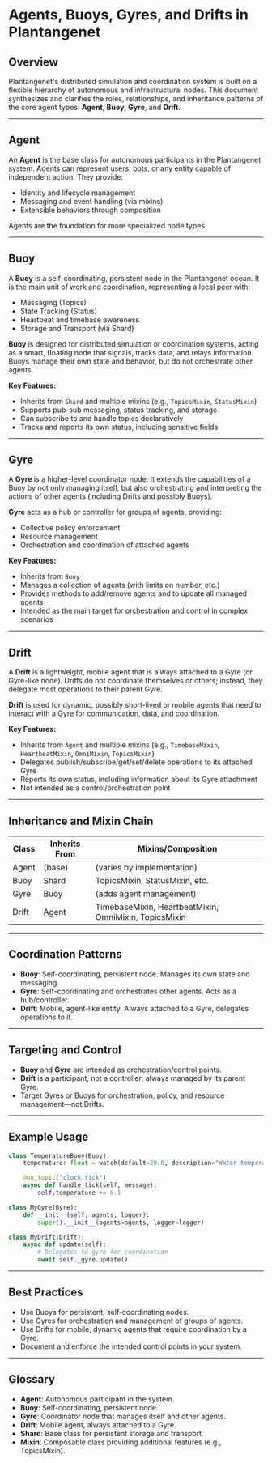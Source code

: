 # Agents, Buoys, Gyres, and Drifts in Plantangenet

## Overview

Plantangenet's distributed simulation and coordination system is built on a flexible hierarchy of autonomous and infrastructural nodes. This document synthesizes and clarifies the roles, relationships, and inheritance patterns of the core agent types: **Agent**, **Buoy**, **Gyre**, and **Drift**.

---

## Agent

An **Agent** is the base class for autonomous participants in the Plantangenet system. Agents can represent users, bots, or any entity capable of independent action. They provide:

- Identity and lifecycle management
- Messaging and event handling (via mixins)
- Extensible behaviors through composition

Agents are the foundation for more specialized node types.

---

## Buoy

A **Buoy** is a self-coordinating, persistent node in the Plantangenet ocean. It is the main unit of work and coordination, representing a local peer with:

- Messaging (Topics)
- State Tracking (Status)
- Heartbeat and timebase awareness
- Storage and Transport (via Shard)

**Buoy** is designed for distributed simulation or coordination systems, acting as a smart, floating node that signals, tracks data, and relays information. Buoys manage their own state and behavior, but do not orchestrate other agents.

**Key Features:**
- Inherits from `Shard` and multiple mixins (e.g., `TopicsMixin`, `StatusMixin`)
- Supports pub-sub messaging, status tracking, and storage
- Can subscribe to and handle topics declaratively
- Tracks and reports its own status, including sensitive fields

---

## Gyre

A **Gyre** is a higher-level coordinator node. It extends the capabilities of a Buoy by not only managing itself, but also orchestrating and interpreting the actions of other agents (including Drifts and possibly Buoys).

**Gyre** acts as a hub or controller for groups of agents, providing:
- Collective policy enforcement
- Resource management
- Orchestration and coordination of attached agents

**Key Features:**
- Inherits from `Buoy`
- Manages a collection of agents (with limits on number, etc.)
- Provides methods to add/remove agents and to update all managed agents
- Intended as the main target for orchestration and control in complex scenarios

---

## Drift

A **Drift** is a lightweight, mobile agent that is always attached to a Gyre (or Gyre-like node). Drifts do not coordinate themselves or others; instead, they delegate most operations to their parent Gyre.

**Drift** is used for dynamic, possibly short-lived or mobile agents that need to interact with a Gyre for communication, data, and coordination.

**Key Features:**
- Inherits from `Agent` and multiple mixins (e.g., `TimebaseMixin`, `HeartbeatMixin`, `OmniMixin`, `TopicsMixin`)
- Delegates publish/subscribe/get/set/delete operations to its attached Gyre
- Reports its own status, including information about its Gyre attachment
- Not intended as a control/orchestration point

---

## Inheritance and Mixin Chain

| Class  | Inherits From                | Mixins/Composition                |
|--------|------------------------------|-----------------------------------|
| Agent  | (base)                       | (varies by implementation)        |
| Buoy   | Shard                        | TopicsMixin, StatusMixin, etc.    |
| Gyre   | Buoy                         | (adds agent management)           |
| Drift  | Agent                        | TimebaseMixin, HeartbeatMixin, OmniMixin, TopicsMixin |

---

## Coordination Patterns

- **Buoy**: Self-coordinating, persistent node. Manages its own state and messaging.
- **Gyre**: Self-coordinating and orchestrates other agents. Acts as a hub/controller.
- **Drift**: Mobile, agent-like entity. Always attached to a Gyre, delegates operations to it.

---

## Targeting and Control

- **Buoy** and **Gyre** are intended as orchestration/control points.
- **Drift** is a participant, not a controller; always managed by its parent Gyre.
- Target Gyres or Buoys for orchestration, policy, and resource management—not Drifts.

---

## Example Usage

```python
class TemperatureBuoy(Buoy):
    temperature: float = watch(default=20.0, description="Water temperature")

    @on_topic("clock.tick")
    async def handle_tick(self, message):
        self.temperature += 0.1
```

```python
class MyGyre(Gyre):
    def __init__(self, agents, logger):
        super().__init__(agents=agents, logger=logger)
```

```python
class MyDrift(Drift):
    async def update(self):
        # Delegates to gyre for coordination
        await self._gyre.update()
```

---

## Best Practices

- Use Buoys for persistent, self-coordinating nodes.
- Use Gyres for orchestration and management of groups of agents.
- Use Drifts for mobile, dynamic agents that require coordination by a Gyre.
- Document and enforce the intended control points in your system.

---

## Glossary

- **Agent**: Autonomous participant in the system.
- **Buoy**: Self-coordinating, persistent node.
- **Gyre**: Coordinator node that manages itself and other agents.
- **Drift**: Mobile agent, always attached to a Gyre.
- **Shard**: Base class for persistent storage and transport.
- **Mixin**: Composable class providing additional features (e.g., TopicsMixin).

